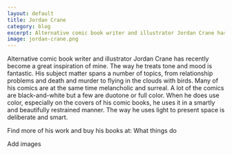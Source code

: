 ```yaml
---              
layout: default
title: Jordan Crane
category: blog
excerpt: Alternative comic book writer and illustrator Jordan Crane has recently become a great inspiration of mine.
image: jordan-crane.png
---
```

Alternative comic book writer and illustrator Jordan Crane has recently become a great inspiration of mine. The way he treats tone and mood is fantastic. His subject matter spans a number of topics, from relationship problems and death and murder to flying in the clouds with birds. Many of his comics are at the same time melancholic and surreal. A lot of the comics are black-and-white but a few are duotone or full color. When he does use color, especially on the covers of his comic books, he uses it in a smartly and beautifully restrained manner. The way he uses light to present space is deliberate and smart.

Find more of his work and buy his books at: What things do

Add images